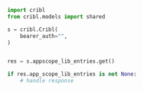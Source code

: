 <!-- Start SDK Example Usage -->


```python
import cribl
from cribl.models import shared

s = cribl.Cribl(
    bearer_auth="",
)


res = s.appscope_lib_entries.get()

if res.app_scope_lib_entries is not None:
    # handle response
```
<!-- End SDK Example Usage -->